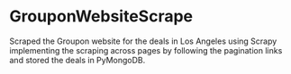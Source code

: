 # GrouponWebsiteScrape
Scraped the Groupon website for the deals in Los Angeles using Scrapy implementing the scraping across pages by following the pagination links and stored the deals in PyMongoDB. 
